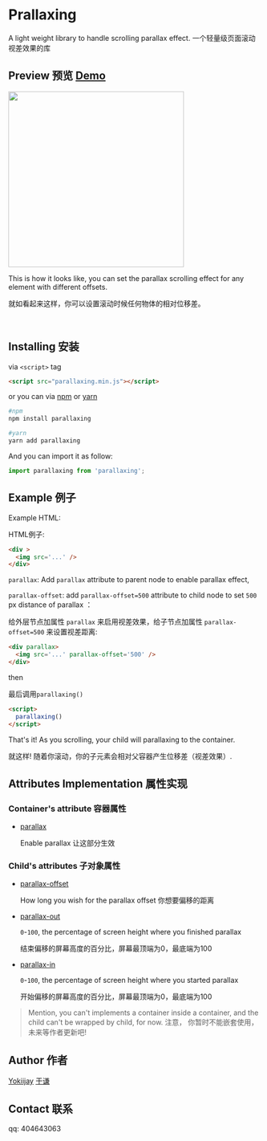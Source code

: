 # Prallaxing

A light weight library to handle scrolling parallax effect. 一个轻量级页面滚动视差效果的库

## Preview 预览 [Demo](https://yokiijay.github.io/parallaxing/dist/index.html)
<img width="350" src="https://i.postimg.cc/C1T6C2dV/parallaxing-preview.gif"/>


This is how it looks like, you can set the parallax scrolling effect for any element with different offsets.

就如看起来这样，你可以设置滚动时候任何物体的相对位移差。


 

## Installing 安装

via `<script>` tag
```html
<script src="parallaxing.min.js"></script>
```

or you can via [npm](https://www.npmjs.com/package/parallaxing) or [yarn](https://www.npmjs.com/package/parallaxing)
```sh
#npm
npm install parallaxing

#yarn
yarn add parallaxing
```


And you can import it as follow:

```javascript
import parallaxing from 'parallaxing';
```

## Example 例子

Example HTML:

HTML例子:
```html
<div >
  <img src='...' />
</div>
```
`parallax`: Add `parallax` attribute to parent node to enable parallax effect,

`parallax-offset`: add `parallax-offset=500` attribute to child node to set `500` px distance of parallax ：

给外层节点加属性 `parallax` 来启用视差效果，给子节点加属性 `parallax-offset=500` 来设置视差距离:
```html
<div parallax>
  <img src='...' parallax-offset='500' />
</div>
```
then

最后调用`parallaxing()`
```html
<script>
  parallaxing()
</script>
```
That's it! As you scrolling, your child will parallaxing to the container.

就这样! 随着你滚动，你的子元素会相对父容器产生位移差（视差效果）.


## Attributes Implementation 属性实现

### Container's attribute 容器属性
- [parallax]()

  Enable parallax 让这部分生效

### Child's attributes 子对象属性

- [parallax-offset]()

  How long you wish for the parallax offset 你想要偏移的距离
- [parallax-out]()

  `0`-`100`, the percentage of screen height where you finished parallax
  
  结束偏移的屏幕高度的百分比，屏幕最顶端为0，最底端为100
- [parallax-in]()

  `0`-`100`, the percentage of screen height where you started parallax

  开始偏移的屏幕高度的百分比，屏幕最顶端为0，最底端为100


> Mention, you can't implements a container inside a container, and the child can't be wrapped by child, for now.
注意， 你暂时不能嵌套使用，未来等作者更新吧!

## Author 作者

[Yokiijay](https://github.com/yokiijay)
[于谦](https://github.com/yokiijay)

## Contact 联系
qq: 404643063